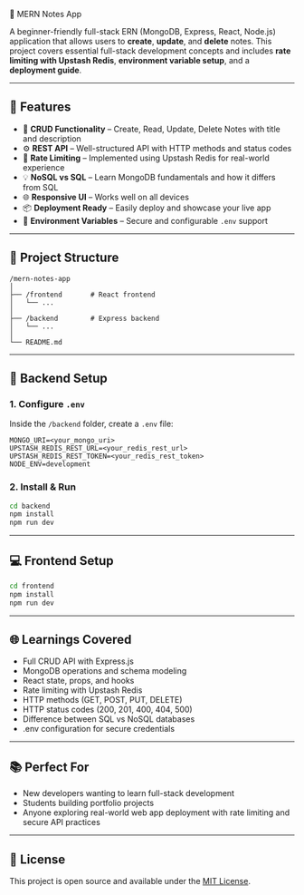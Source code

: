  🧱 MERN Notes App

A beginner-friendly full-stack ERN (MongoDB, Express, React, Node.js) application that allows users to **create**, **update**, and **delete** notes. This project covers essential full-stack development concepts and includes **rate limiting with Upstash Redis**, **environment variable setup**, and a **deployment guide**.

---

## 🚀 Features

* 📝 **CRUD Functionality** – Create, Read, Update, Delete Notes with title and description
* ⚙️ **REST API** – Well-structured API with HTTP methods and status codes
* 🔐 **Rate Limiting** – Implemented using Upstash Redis for real-world experience
* 💡 **NoSQL vs SQL** – Learn MongoDB fundamentals and how it differs from SQL
* 🌐 **Responsive UI** – Works well on all devices
* 📦 **Deployment Ready** – Easily deploy and showcase your live app
* 🧪 **Environment Variables** – Secure and configurable `.env` support

---

## 📁 Project Structure

```
/mern-notes-app
│
├── /frontend       # React frontend
│   └── ...
│
├── /backend        # Express backend
│   └── ...
│
└── README.md
```

---

## 🔧 Backend Setup

### 1. Configure `.env`

Inside the `/backend` folder, create a `.env` file:

```env
MONGO_URI=<your_mongo_uri>
UPSTASH_REDIS_REST_URL=<your_redis_rest_url>
UPSTASH_REDIS_REST_TOKEN=<your_redis_rest_token>
NODE_ENV=development
```

### 2. Install & Run

```bash
cd backend
npm install
npm run dev
```

---

## 💻 Frontend Setup

```bash
cd frontend
npm install
npm run dev
```

---

## 🌐 Learnings Covered

* Full CRUD API with Express.js
* MongoDB operations and schema modeling
* React state, props, and hooks
* Rate limiting with Upstash Redis
* HTTP methods (GET, POST, PUT, DELETE)
* HTTP status codes (200, 201, 400, 404, 500)
* Difference between SQL vs NoSQL databases
* .env configuration for secure credentials

---

## 📚 Perfect For
* New developers wanting to learn full-stack development
* Students building portfolio projects
* Anyone exploring real-world web app deployment with rate limiting and secure API practices

---

## 📎 License

This project is open source and available under the [MIT License](LICENSE).

